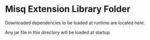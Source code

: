 # Misq Extension Library Folder

Downloaded dependencies to be loaded at runtime are located here.

Any jar file in this directory will be loaded at startup.